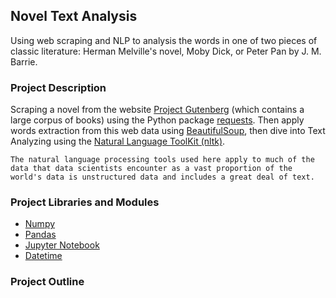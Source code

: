 ## Novel Text Analysis

Using web scraping and NLP to analysis the words in one of two pieces of classic literature: Herman Melville's novel, Moby Dick, or Peter Pan by J. M. Barrie.

### Project Description

Scraping a novel from the website [Project Gutenberg](https://www.gutenberg.org/) (which contains a large corpus of books) using the Python package [requests](https://pypi.org/project/requests/). Then apply words extraction from this web data using [BeautifulSoup](https://www.crummy.com/software/BeautifulSoup/bs4/doc/), then dive into Text Analyzing using the [Natural Language ToolKit (nltk)](https://www.nltk.org/).

`The natural language processing tools used here apply to much of the data that data scientists encounter as a vast proportion of the world's data is unstructured data and includes a great deal of text.`

### Project Libraries and Modules

* [Numpy](https://numpy.org/doc/stable/index.html)
* [Pandas](https://pandas.pydata.org/)
* [Jupyter Notebook](https://jupyter.org/)
* [Datetime](https://docs.python.org/3/library/datetime.html)

### Project Outline
